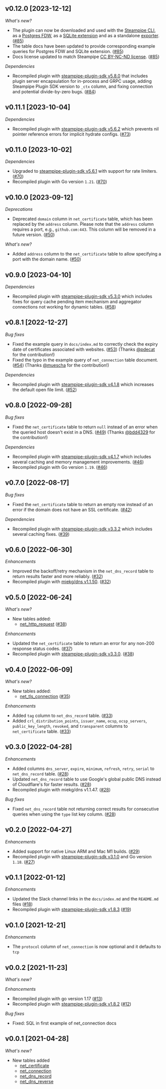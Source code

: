 ## v0.12.0 [2023-12-12]

_What's new?_

- The plugin can now be downloaded and used with the [Steampipe CLI](https://steampipe.io/docs), as a [Postgres FDW](https://steampipe.io/docs/steampipe_postgres/overview), as a [SQLite extension](https://steampipe.io/docs//steampipe_sqlite/overview) and as a standalone [exporter](https://steampipe.io/docs/steampipe_export/overview). ([#85](https://github.com/turbot/steampipe-plugin-net/pull/85))
- The table docs have been updated to provide corresponding example queries for Postgres FDW and SQLite extension. ([#85](https://github.com/turbot/steampipe-plugin-net/pull/85))
- Docs license updated to match Steampipe [CC BY-NC-ND license](https://github.com/turbot/steampipe-plugin-net/blob/main/docs/LICENSE). ([#85](https://github.com/turbot/steampipe-plugin-net/pull/85))

_Dependencies_

- Recompiled plugin with [steampipe-plugin-sdk v5.8.0](https://github.com/turbot/steampipe-plugin-sdk/blob/main/CHANGELOG.md#v580-2023-12-11) that includes plugin server encapsulation for in-process and GRPC usage, adding Steampipe Plugin SDK version to `_ctx` column, and fixing connection and potential divide-by-zero bugs. ([#84](https://github.com/turbot/steampipe-plugin-net/pull/84))

## v0.11.1 [2023-10-04]

_Dependencies_

- Recompiled plugin with [steampipe-plugin-sdk v5.6.2](https://github.com/turbot/steampipe-plugin-sdk/blob/main/CHANGELOG.md#v562-2023-10-03) which prevents nil pointer reference errors for implicit hydrate configs. ([#73](https://github.com/turbot/steampipe-plugin-net/pull/73))

## v0.11.0 [2023-10-02]

_Dependencies_

- Upgraded to [steampipe-plugin-sdk v5.6.1](https://github.com/turbot/steampipe-plugin-sdk/blob/main/CHANGELOG.md#v561-2023-09-29) with support for rate limiters. ([#70](https://github.com/turbot/steampipe-plugin-net/pull/70))
- Recompiled plugin with Go version `1.21`. ([#70](https://github.com/turbot/steampipe-plugin-net/pull/70))

## v0.10.0 [2023-09-12]

_Deprecations_

- Deprecated `domain` column in `net_certificate` table, which has been replaced by the `address` column. Please note that the `address` column requires a port, e.g., `github.com:443`. This column will be removed in a future version. ([#50](https://github.com/turbot/steampipe-plugin-net/pull/50))

_What's new?_

- Added `address` column to the `net_certificate` table to allow specifying a port with the domain name. ([#50](https://github.com/turbot/steampipe-plugin-net/pull/50))

## v0.9.0 [2023-04-10]

_Dependencies_

- Recompiled plugin with [steampipe-plugin-sdk v5.3.0](https://github.com/turbot/steampipe-plugin-sdk/blob/main/CHANGELOG.md#v530-2023-03-16) which includes fixes for query cache pending item mechanism and aggregator connections not working for dynamic tables. ([#58](https://github.com/turbot/steampipe-plugin-net/pull/58))

## v0.8.1 [2022-12-27]

_Bug fixes_

- Fixed the example query in `docs/index.md` to correctly check the expiry date of certificates associated with websites. ([#53](https://github.com/turbot/steampipe-plugin-net/pull/53)) (Thanks [@pdecat](https://github.com/pdecat) for the contribution!)
- Fixed the typo in the example query of `net_connection` table document. ([#54](https://github.com/turbot/steampipe-plugin-net/pull/54)) (Thanks [@muescha](https://github.com/muescha) for the contribution!)

_Dependencies_

- Recompiled plugin with [steampipe-plugin-sdk v4.1.8](https://github.com/turbot/steampipe-plugin-sdk/blob/main/CHANGELOG.md#v418-2022-09-08) which increases the default open file limit. ([#52](https://github.com/turbot/steampipe-plugin-net/pull/52))

## v0.8.0 [2022-09-28]

_Bug fixes_

- Fixed the `net_certificate` table to return `null` instead of an error when the queried host doesn't exist in a DNS. ([#49](https://github.com/turbot/steampipe-plugin-net/pull/49)) (Thanks [@bdd4329](https://github.com/bdd4329) for the contribution!)

_Dependencies_

- Recompiled plugin with [steampipe-plugin-sdk v4.1.7](https://github.com/turbot/steampipe-plugin-sdk/blob/main/CHANGELOG.md#v417-2022-09-08) which includes several caching and memory management improvements. ([#46](https://github.com/turbot/steampipe-plugin-net/pull/46))
- Recompiled plugin with Go version `1.19`. ([#46](https://github.com/turbot/steampipe-plugin-net/pull/46))

## v0.7.0 [2022-08-17]

_Bug fixes_

- Fixed the `net_certificate` table to return an empty row instead of an error if the domain does not have an SSL certificate. ([#42](https://github.com/turbot/steampipe-plugin-net/pull/42))

_Dependencies_

- Recompiled plugin with [steampipe-plugin-sdk v3.3.2](https://github.com/turbot/steampipe-plugin-sdk/blob/main/CHANGELOG.md#v332--2022-07-11) which includes several caching fixes. ([#39](https://github.com/turbot/steampipe-plugin-net/pull/39))

## v0.6.0 [2022-06-30]

_Enhancements_

- Improved the backoff/retry mechanism in the `net_dns_record` table to return results faster and more reliably. ([#32](https://github.com/turbot/steampipe-plugin-net/pull/32))
- Recompiled plugin with [miekg/dns v1.1.50](https://github.com/miekg/dns/releases/tag/v1.1.50). ([#32](https://github.com/turbot/steampipe-plugin-net/pull/32))

## v0.5.0 [2022-06-24]

_What's new?_

- New tables added:
  - [net_http_request](https://hub.steampipe.io/plugins/turbot/net/tables/net_http_request) ([#38](https://github.com/turbot/steampipe-plugin-net/pull/38))

_Enhancements_

- Updated the `net_certificate` table to return an error for any non-200 response status codes. ([#37](https://github.com/turbot/steampipe-plugin-net/pull/37))
- Recompiled plugin with [steampipe-plugin-sdk v3.3.0](https://github.com/turbot/steampipe-plugin-sdk/blob/main/CHANGELOG.md#v330--2022-6-22). ([#38](https://github.com/turbot/steampipe-plugin-net/pull/38))

## v0.4.0 [2022-06-09]

_What's new?_

- New tables added:
  - [net_tls_connection](https://hub.steampipe.io/plugins/turbot/net/tables/net_tls_connection) ([#35](https://github.com/turbot/steampipe-plugin-net/pull/35))

_Enhancements_

- Added `tag` column to `net_dns_record` table. ([#33](https://github.com/turbot/steampipe-plugin-net/pull/33))
- Added `crl_distribution_points`, `issuer_name`, `ocsp`, `ocsp_servers`, `public_key_length`, `revoked`, and `transparent` columns to `net_certificate` table. ([#33](https://github.com/turbot/steampipe-plugin-net/pull/33))

## v0.3.0 [2022-04-28]

_Enhancements_

- Added columns `dns_server`, `expire`, `minimum`, `refresh`, `retry`, `serial` to `net_dns_record` table. ([#28](https://github.com/turbot/steampipe-plugin-net/pull/28))
- Updated  `net_dns_record` table to use Google's global public DNS instead of Cloudflare's for faster results. ([#28](https://github.com/turbot/steampipe-plugin-net/pull/28))
- Recompiled plugin with miekg/dns v1.1.47. ([#28](https://github.com/turbot/steampipe-plugin-net/pull/28))

_Bug fixes_

- Fixed `net_dns_record` table not returning correct results for consecutive queries when using the `type` list key column. ([#28](https://github.com/turbot/steampipe-plugin-net/pull/28))

## v0.2.0 [2022-04-27]

_Enhancements_

- Added support for native Linux ARM and Mac M1 builds. ([#29](https://github.com/turbot/steampipe-plugin-net/pull/29))
- Recompiled plugin with [steampipe-plugin-sdk v3.1.0](https://github.com/turbot/steampipe-plugin-sdk/blob/main/CHANGELOG.md#v310--2022-03-30) and Go version `1.18`. ([#27](https://github.com/turbot/steampipe-plugin-net/pull/27))

## v0.1.1 [2022-01-12]

_Enhancements_

- Updated the Slack channel links in the `docs/index.md` and the `README.md` files ([#18](https://github.com/turbot/steampipe-plugin-net/pull/18))
- Recompiled plugin with [steampipe-plugin-sdk v1.8.3](https://github.com/turbot/steampipe-plugin-sdk/blob/main/CHANGELOG.md#v183--2021-12-23) ([#19](https://github.com/turbot/steampipe-plugin-net/pull/19))

## v0.1.0 [2021-12-21]

_Enhancements_

- The `protocol` column of `net_connection` is now optional and it defaults to `tcp`

## v0.0.2 [2021-11-23]

_What's new?_

_Enhancements_

- Recompiled plugin with go version 1.17 ([#13](https://github.com/turbot/steampipe-plugin-net/pull/13))
- Recompiled plugin with [steampipe-plugin-sdk v1.8.2](https://github.com/turbot/steampipe-plugin-sdk/blob/main/CHANGELOG.md#v182--2021-11-22) ([#12](https://github.com/turbot/steampipe-plugin-net/pull/12))

_Bug fixes_

- Fixed: SQL in first example of net_connection docs

## v0.0.1 [2021-04-28]

_What's new?_

- New tables added
  - [net_certificate](https://hub.steampipe.io/plugins/turbot/net/tables/net_certificate)
  - [net_connection](https://hub.steampipe.io/plugins/turbot/net/tables/net_connection)
  - [net_dns_record](https://hub.steampipe.io/plugins/turbot/net/tables/net_dns_record)
  - [net_dns_reverse](https://hub.steampipe.io/plugins/turbot/net/tables/net_dns_reverse)
